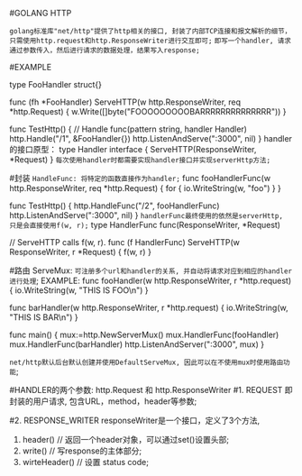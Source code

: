 #GOLANG HTTP

`golang标准库"net/http"提供了http相关的接口, 封装了内部TCP连接和报文解析的细节，只需使用http.request和http.ResponseWriter进行交互即可;`
`即写一个handler, 请求通过参数传入，然后进行请求的数据处理，结果写入response;`

#EXAMPLE    

type FooHandler struct{}

func (fh *FooHandler) ServeHTTP(w http.ResponseWriter, req *http.Request) {
	w.Write([]byte("FOOOOOOOOOBARRRRRRRRRRRRRR"))
}

func TestHttp() {
	// Handle func(pattern string, handler Handler)
	http.Handle("/1", &FooHandler{})
	http.ListenAndServe(":3000", nil)
}
handler的接口原型：
type Handler interface {
	ServeHTTP(ResponseWriter, *Request)
}
`每次使用handler时都需要实现handler接口并实现serverHttp方法;`

#封装
`HandleFunc: 将特定的函数直接作为handler;`
func fooHandlerFunc(w http.ResponseWriter, req *http.Request) {
	for {
		io.WriteString(w, "foo")
	}
}

func TestHttp() {
	http.HandleFunc("/2", fooHandlerFunc)
	http.ListenAndServe(":3000", nil)
}
`handlerFunc最终使用的依然是serverHttp, 只是会直接使用f(w, r);`
type HandlerFunc func(ResponseWriter, *Request)

// ServeHTTP calls f(w, r).
func (f HandlerFunc) ServeHTTP(w ResponseWriter, r *Request) {
	f(w, r)
}

#路由
ServeMux: `可注册多个url和handler的关系, 并自动将请求对应到相应的handler进行处理`;
EXAMPLE:
func fooHandler(w http.ResponseWriter, r *http.request) {
    io.WriteString(w, "THIS IS FOO\n")
}

func barHandler(w http.ResponseWriter, r *http.request) {
    io.WriteString(w, "THIS IS BAR\n")
}

func main() {
    mux:=http.NewServerMux()
    mux.HandlerFunc(fooHandler)
    mux.HandlerFunc(barHandler)
    http.ListenAndServer(":3000", mux)
}

`net/http默认后台默认创建并使用DefaultServeMux, 因此可以在不使用mux时使用路由功能`;

#HANDLER的两个参数: http.Request 和 http.ResponseWriter
#1. REQUEST
即封装的用户请求, 包含URL，method，header等参数;



#2. RESPONSE_WRITER
responseWriter是一个接口，定义了3个方法, 
1. header() // 返回一个header对象，可以通过set()设置头部;
2. write() // 写response的主体部分;
3. wirteHeader() // 设置 status code;